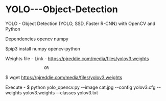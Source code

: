 # YOLO---Object-Detection
YOLO - Object Detection (YOLO, SSD, Faster R-CNN) with OpenCV and Python

Dependencies
opencv
numpy

$pip3 install numpy opencv-python

Weights file - 
Link - https://pjreddie.com/media/files/yolov3.weights
					
					 OR

$ wget https://pjreddie.com/media/files/yolov3.weights


Execute - 
$ python yolo_opencv.py --image cat.jpg --config yolov3.cfg --weights yolov3.weights --classes yolov3.txt

